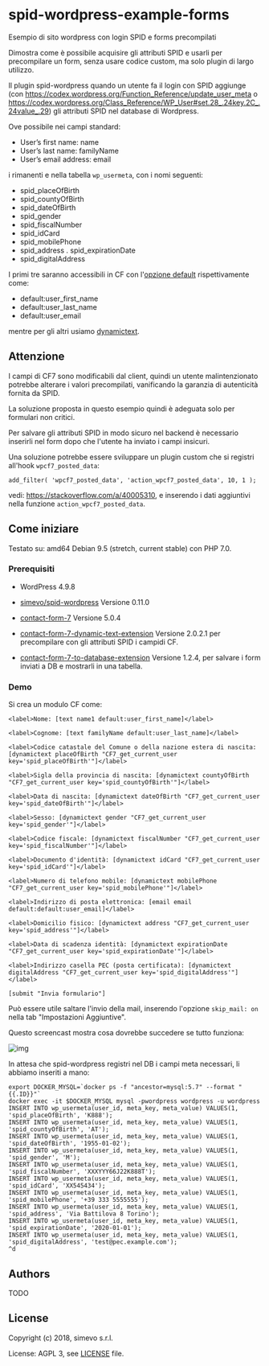# spid-wordpress-example-forms

Esempio di sito wordpress con login SPID e forms precompilati

Dimostra come è possibile acquisire gli attributi SPID e usarli per precompilare un form, senza usare codice custom, ma solo plugin di largo utilizzo.

Il plugin spid-wordpress quando un utente fa il login con SPID aggiunge (con https://codex.wordpress.org/Function_Reference/update_user_meta o https://codex.wordpress.org/Class_Reference/WP_User#set.28_.24key.2C_.24value_.29) gli attributi SPID nel database di Wordpress.

Ove possibile nei campi standard:
- User’s first name: name
- User’s last name: familyName
- User’s email address: email

i rimanenti e nella tabella `wp_usermeta`, con i nomi seguenti:
- spid_placeOfBirth
- spid_countyOfBirth
- spid_dateOfBirth
- spid_gender
- spid_fiscalNumber
- spid_idCard
- spid_mobilePhone
- spid_address
. spid_expirationDate
- spid_digitalAddress

I primi tre saranno accessibili in CF con l'[opzione default](https://contactform7.com/setting-default-values-to-the-logged-in-user/) rispettivamente come:
- default:user_first_name
- default:user_last_name
- default:user_email

mentre per gli altri usiamo [dynamictext](https://wordpress.org/plugins/contact-form-7-dynamic-text-extension/).

## Attenzione

I campi di CF7 sono modificabili dal client, quindi un utente malintenzionato potrebbe alterare i valori precompilati, vanificando la garanzia di autenticità fornita da SPID.

La soluzione proposta in questo esempio quindi è adeguata solo per formulari non critici.

Per salvare gli attributi SPID in modo sicuro nel backend è necessario inserirli nel form dopo che l'utente ha inviato i campi insicuri.

Una soluzione potrebbe essere sviluppare un plugin custom che si registri all'hook `wpcf7_posted_data`:
```
add_filter( 'wpcf7_posted_data', 'action_wpcf7_posted_data', 10, 1 );
```
vedi: https://stackoverflow.com/a/40005310, e inserendo i dati aggiuntivi nella funzione `action_wpcf7_posted_data`.

## Come iniziare

Testato su: amd64 Debian 9.5 (stretch, current stable) con PHP 7.0.

### Prerequisiti

- WordPress 4.9.8

- [simevo/spid-wordpress](https://github.com/simevo/spid-wordpress) Versione 0.11.0

- [contact-form-7](https://wordpress.org/plugins/contact-form-7/) Versione 5.0.4

- [contact-form-7-dynamic-text-extension](https://wordpress.org/plugins/contact-form-7-dynamic-text-extension/) Versione 2.0.2.1 per precompilare con gli attributi SPID i campidi CF.

- [contact-form-7-to-database-extension](https://wordpress.org/plugins/contact-form-7-database-extension/) Versione 1.2.4, per salvare i form inviati a DB e mostrarli in una tabella.

### Demo

Si crea un modulo CF come:
```
<label>Nome: [text name1 default:user_first_name]</label>

<label>Cognome: [text familyName default:user_last_name]</label>

<label>Codice catastale del Comune o della nazione estera di nascita: [dynamictext placeOfBirth "CF7_get_current_user key='spid_placeOfBirth'"]</label>

<label>Sigla della provincia di nascita: [dynamictext countyOfBirth "CF7_get_current_user key='spid_countyOfBirth'"]</label>

<label>Data di nascita: [dynamictext dateOfBirth "CF7_get_current_user key='spid_dateOfBirth'"]</label>

<label>Sesso: [dynamictext gender "CF7_get_current_user key='spid_gender'"]</label>

<label>Codice fiscale: [dynamictext fiscalNumber "CF7_get_current_user key='spid_fiscalNumber'"]</label>

<label>Documento d'identità: [dynamictext idCard "CF7_get_current_user key='spid_idCard'"]</label>

<label>Numero di telefono mobile: [dynamictext mobilePhone "CF7_get_current_user key='spid_mobilePhone'"]</label>

<label>Indirizzo di posta elettronica: [email email default:default:user_email]</label>

<label>Domicilio fisico: [dynamictext address "CF7_get_current_user key='spid_address'"]</label>

<label>Data di scadenza identità: [dynamictext expirationDate "CF7_get_current_user key='spid_expirationDate'"]</label>

<label>Indirizzo casella PEC (posta certificata): [dynamictext digitalAddress "CF7_get_current_user key='spid_digitalAddress'"]
</label>

[submit "Invia formulario"]
```

Può essere utile saltare l'invio della mail, inserendo l'opzione `skip_mail: on` nella tab "Impostazioni Aggiuntive".

Questo screencast mostra cosa dovrebbe succedere se tutto funziona:

![img](images/screencast.gif)

In attesa che spid-wordpress registri nel DB i campi meta necessari, li abbiamo inseriti a mano:
```
export DOCKER_MYSQL=`docker ps -f "ancestor=mysql:5.7" --format "{{.ID}}"`
docker exec -it $DOCKER_MYSQL mysql -pwordpress wordpress -u wordpress
INSERT INTO wp_usermeta(user_id, meta_key, meta_value) VALUES(1, 'spid_placeOfBirth', 'K888');
INSERT INTO wp_usermeta(user_id, meta_key, meta_value) VALUES(1, 'spid_countyOfBirth', 'AT');
INSERT INTO wp_usermeta(user_id, meta_key, meta_value) VALUES(1, 'spid_dateOfBirth', '1955-01-02');
INSERT INTO wp_usermeta(user_id, meta_key, meta_value) VALUES(1, 'spid_gender', 'M');
INSERT INTO wp_usermeta(user_id, meta_key, meta_value) VALUES(1, 'spid_fiscalNumber', 'XXXYYY66J22K888T');
INSERT INTO wp_usermeta(user_id, meta_key, meta_value) VALUES(1, 'spid_idCard', 'XX545434');
INSERT INTO wp_usermeta(user_id, meta_key, meta_value) VALUES(1, 'spid_mobilePhone', '+39 333 5555555');
INSERT INTO wp_usermeta(user_id, meta_key, meta_value) VALUES(1, 'spid_address', 'Via Battilova 8 Torino');
INSERT INTO wp_usermeta(user_id, meta_key, meta_value) VALUES(1, 'spid_expirationDate', '2020-01-01');
INSERT INTO wp_usermeta(user_id, meta_key, meta_value) VALUES(1, 'spid_digitalAddress', 'test@pec.example.com');
^d
```

## Authors

TODO

## License

Copyright (c) 2018, simevo s.r.l.

License: AGPL 3, see [LICENSE](LICENSE) file.
